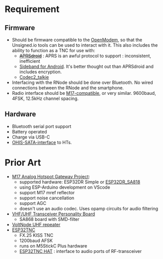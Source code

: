 # Requirement
## Firmware
* Should be firmware compatible to the [OpenModem](https://unsigned.io/hardware/OpenModem.html), so that the Unsigned.io tools can be used to interact with it.  This also includes the ability to function as a TNC for use with:
  * ~~[APRSdroid](https://aprsdroid.org/)~~ : APRS is an awful protocol to support : inconsistent, inefficient
  * [Sideband for Android](https://unsigned.io/software/Sideband.html).  It's better thought out than APRSdroid and includes encryption.
  * [Codec2_talkie](https://github.com/sh123/codec2_talkie/releases)
* Interfacing with the RNode should be done over Bluetooth.  No wired connections between the RNode and the smartphone.
* Radio interface should be [M17-compatible](https://spec.m17project.org/), or very similar.  9600baud, 4FSK, 12.5kHz channel spacing.

## Hardware
* Bluetooth serial port support
* Battery operated
* Charge via USB-C
* [OHIS-SATA-interface](https://github.com/LieBtrau/ohis-ht-interface?tab=readme-ov-file#sata-interface) to HTs.

# Prior Art
* [M17 Analog Hotspot Gateway Project](https://github.com/nakhonthai/M17AnalogGateway/tree/master):
  * supported hardware: ESP32DR Simple or [ESP32DR_SA818](https://github.com/nakhonthai/ESP32IGate/tree/master/doc/ESP32DR_SA868)
  * using ESP-Arduino development on VScode
  * support M17 mref reflector
  * support noise cancellation
  * support AGC
  * doesn't use an audio codec.  Uses opamp circuits for audio filtering
* [VHF/UHF Transceiver Personality Board](https://g1lro.uk/?p=456)
  * SA868 board with SMD-filter
* [VoltNode UHF repeater](https://github.com/voltlog/VoltNode/blob/main/VoltNode%20UHF%20repeater%20schematic%20revB.pdf)
* [ESP32TNC](https://github.com/amedes/ESP32TNC)
  * FX.25 KISS TNC
  * 1200baud AFSK
  * runs on M5StickC Plus hardware
  * [ESP32TNC HAT](https://github.com/amedes/ESP32TNC?tab=readme-ov-file#esp32tnc-hat) : interface to audio ports of RF-transceiver 